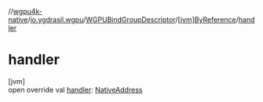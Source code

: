 //[wgpu4k-native](../../../../index.md)/[io.ygdrasil.wgpu](../../index.md)/[WGPUBindGroupDescriptor](../index.md)/[[jvm]ByReference](index.md)/[handler](handler.md)

# handler

[jvm]\
open override val [handler](handler.md): [NativeAddress](../../../ffi/-native-address/index.md)